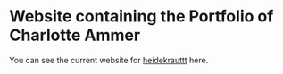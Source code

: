 <h1>Website containing the Portfolio of Charlotte Ammer</h1>

You can see the current website for [heidekrauttt](https://heidekrauttt.github.io) here.
